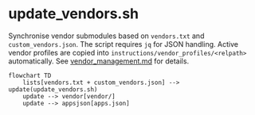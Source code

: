 # update_vendors.sh

Synchronise vendor submodules based on `vendors.txt` and `custom_vendors.json`. The script requires `jq` for JSON handling. Active vendor profiles are copied into `instructions/vendor_profiles/<relpath>` automatically. See [vendor_management.md](vendor_management.md) for details.

```mermaid
flowchart TD
    lists[vendors.txt + custom_vendors.json] --> update(update_vendors.sh)
    update --> vendor[vendor/]
    update --> appsjson[apps.json]
```

